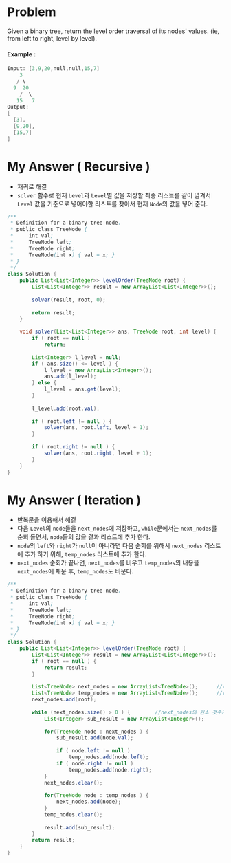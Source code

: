 # Problem

Given a binary tree, return the level order traversal of its nodes' values. (ie, from left to right, level by level).

#### Example :

```swift
Input: [3,9,20,null,null,15,7]
    3
   / \
  9  20
    /  \
   15   7
Output:
[
  [3],
  [9,20],
  [15,7]
]
```

# My Answer ( Recursive )

* 재귀로 해결
* `solver` 함수로 현재 `Level`과 `Level`별 값을 저장할 최종 리스트를 같이 넘겨서 `Level` 값을 기준으로 넣어야할 리스트를 찾아서 현재 `Node`의 값을 넣어 준다.

```java
/**
 * Definition for a binary tree node.
 * public class TreeNode {
 *     int val;
 *     TreeNode left;
 *     TreeNode right;
 *     TreeNode(int x) { val = x; }
 * }
 */
class Solution {
    public List<List<Integer>> levelOrder(TreeNode root) {
        List<List<Integer>> result = new ArrayList<List<Integer>>();
        
        solver(result, root, 0);
        
        return result;
    }
    
    void solver(List<List<Integer>> ans, TreeNode root, int level) {
        if ( root == null )
            return;
        
        List<Integer> l_level = null;
        if ( ans.size() <= level ) {
            l_level = new ArrayList<Integer>();
            ans.add(l_level);
        } else {
            l_level = ans.get(level);
        }
        
        l_level.add(root.val);
        
        if ( root.left != null ) {
            solver(ans, root.left, level + 1);
        }
        
        if ( root.right != null ) {
            solver(ans, root.right, level + 1);
        }
    }
}
```

# My Answer ( Iteration )

* 반복문을 이용해서 해결
* 다음 `Level`의 `node`들을 `next_nodes`에 저장하고, `while`문에서는 `next_nodes`를 순회 돌면서, `node`들의 값을 결과 리스트에 추가 한다.
* `node`의 `left`와 `right`가 `null`이 아니라면 다음 순회를 위해서 `next_nodes` 리스트에 추가 하기 위해, `temp_nodes` 리스트에 추가 한다.
* `next_nodes` 순회가 끝나면, `next_nodes`를 비우고 `temp_nodes`의 내용을 `next_nodes`에 채운 후, `temp_nodes`도 비운다.

```java
/**
 * Definition for a binary tree node.
 * public class TreeNode {
 *     int val;
 *     TreeNode left;
 *     TreeNode right;
 *     TreeNode(int x) { val = x; }
 * }
 */
class Solution {
    public List<List<Integer>> levelOrder(TreeNode root) {
        List<List<Integer>> result = new ArrayList<List<Integer>>();
        if ( root == null ) {
            return result;
        }
        
        List<TreeNode> next_nodes = new ArrayList<TreeNode>();      //다음 Level의 Node들을 담고 있는 리스트
        List<TreeNode> temp_nodes = new ArrayList<TreeNode>();      //result 리스트에 Node의 값을 넣은 이후 다음 Level의 Node들을 담을 임시 리스트
        next_nodes.add(root);
        
        while (next_nodes.size() > 0 ) {        //next_nodes의 원소 갯수가 0개 라는것은 다음 Level에 해당하는 Node가 없다는 의미
            List<Integer> sub_result = new ArrayList<Integer>();
            
            for(TreeNode node : next_nodes ) {
                sub_result.add(node.val);
                
                if ( node.left != null )
                    temp_nodes.add(node.left);
                if ( node.right != null )
                    temp_nodes.add(node.right);
            }
            next_nodes.clear();
            
            for(TreeNode node : temp_nodes ) {
                next_nodes.add(node);
            }
            temp_nodes.clear();
            
            result.add(sub_result);
        }        
        return result;
    }
}
```

